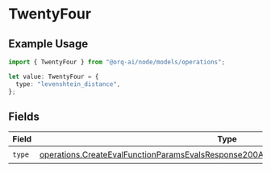 # TwentyFour

## Example Usage

```typescript
import { TwentyFour } from "@orq-ai/node/models/operations";

let value: TwentyFour = {
  type: "levenshtein_distance",
};
```

## Fields

| Field                                                                                                                                                                                          | Type                                                                                                                                                                                           | Required                                                                                                                                                                                       | Description                                                                                                                                                                                    |
| ---------------------------------------------------------------------------------------------------------------------------------------------------------------------------------------------- | ---------------------------------------------------------------------------------------------------------------------------------------------------------------------------------------------- | ---------------------------------------------------------------------------------------------------------------------------------------------------------------------------------------------- | ---------------------------------------------------------------------------------------------------------------------------------------------------------------------------------------------- |
| `type`                                                                                                                                                                                         | [operations.CreateEvalFunctionParamsEvalsResponse200ApplicationJSONResponseBody524Type](../../models/operations/createevalfunctionparamsevalsresponse200applicationjsonresponsebody524type.md) | :heavy_check_mark:                                                                                                                                                                             | N/A                                                                                                                                                                                            |